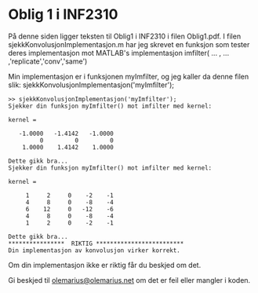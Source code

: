 #	Oblig 1 i INF2310

På denne siden ligger teksten til Oblig1 i INF2310 i filen Oblig1.pdf. 
I filen sjekkKonvolusjonImplementasjon.m har jeg skrevet en funksjon som tester
deres implementasjon mot MATLAB's implementasjon imfilter( ... , ... ,'replicate','conv','same')

Min implementasjon er i funksjonen myImfilter, og jeg kaller da denne filen slik: sjekkKonvolusjonImplementasjon('myImfilter');
	
	
	>> sjekkKonvolusjonImplementasjon('myImfilter');
	Sjekker din funksjon myImfilter() mot imfilter med kernel:
	
	kernel =
	
	   -1.0000   -1.4142   -1.0000
	         0         0         0
	    1.0000    1.4142    1.0000
	
	Dette gikk bra...
	Sjekker din funksjon myImfilter() mot imfilter med kernel:
	
	kernel =
	
	     1     2     0    -2    -1
	     4     8     0    -8    -4
	     6    12     0   -12    -6
	     4     8     0    -8    -4
	     1     2     0    -2    -1
	
	Dette gikk bra...
	****************  RIKTIG *************************
	Din implementasjon av konvolusjon virker korrekt.
	
	
Om din implementasjon ikke er riktig får du beskjed om det.

Gi beskjed til olemarius@olemarius.net om det er feil eller mangler i koden.
